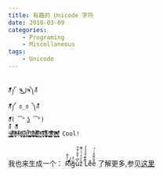 ```yaml
---
title: 有趣的 Unicode 字符
date: 2018-03-09
categories:  
    - Programing
    - Miscellaneous
tags:
	- Unicode
---
```

```

ส็็็็็็็็็็็็็็็็็็็็็็็็็༼ ຈل͜ຈ༽ส้้้้้้้้้้้้้้้้้้้้้้้
ส็็็็็็็็็็็็็็็็็็็็็็็็็༼ ಠ_ಠ ༽ส้้้้้้้้้้้้้้้้้้้้้้้
ส็็็็็็็็็็็็็็็็็็็( ͡° ͜ʖ ͡°)
ส้้้้้้้้้้้้้้้้้้้้้้้ ส็็็็็็็็็็็็็็็็็็็็็็็็็ 
S̢͎̳̞̲͈̪̳̻ͮͩt̟̳̏ͬ̔͒̈́ͦ͠a̞̤̝̟ͫ̽̂̈́ͪ͐͘n͕͐͑ͪ͐ͦ͋ͮ̅d͚̗̙̎ͫ̌â̗̬͓͍͍̳̥͆̕͠r̢̘ͣ̀d̢̢̢̘̲̺͙̂̈́̊ͬ ͎͎̫͚̣̺̤̖͊̏̀ͬ͞u̧͆ͩ́͒҉͔̠̪̖̹̠̰͎ṇ̸̛͚̟̫͎̟̣̜͋̈́ͧͯi̲̲̺͑̐ͣ͗̿̕͘͝c̦͈͇̦͈ͦ̆ͨ͝o̟̭̫̥͎̹͆́ͥ͊ͬ̏͝d̪͔̯̥̩͙̝ͩ̏͒̈́ͩ̿́̕͜ͅe͍͓̻̊͛ͅ ̸̧̻̺̤̠͙ͪ̋̽l̛̥̥ͬ͂̈́ͤ̓̀̓̚͘ͅͅͅǒ̮͓̼ͭ̂̆̇̕͘ͅl̯̯̟̗͔̳͉̰ͫ̒ͧͦͩͦ̓̓͢ͅs̝͎͚̗̮̟̒̔͛̈̊͋͒ͩͅ Cool!



```

我也来生成一个：
Rͨ̍̀̐iͩͤͦ̈́́̓g̃ͬ̾u̓͆ͬ̐̎ͨ͋̆z̑ͤͯ̒ͦ͗̿̍ ͤ̇̒L͒̂͑̎ͣͣͯ̉e̊e̐̏̏̆̑͗ͥ́
了解更多,参见[这里](https://news.ycombinator.com/item?id=3665086)
